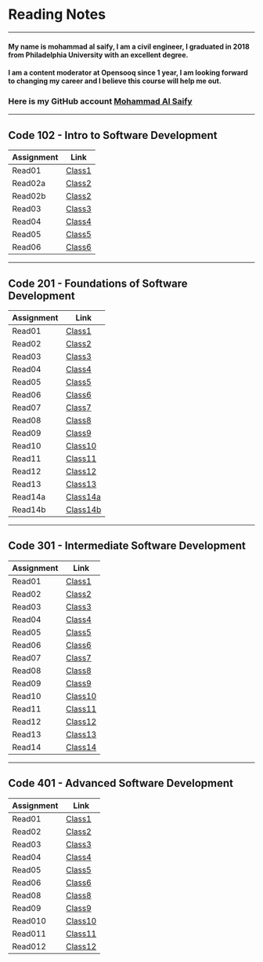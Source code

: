 # Reading Notes
---

#### My name is mohammad al saify, I am a civil engineer, I graduated in 2018 from Philadelphia University with an excellent degree.
#### I am a content moderator at Opensooq since 1 year, I am looking forward to changing my career and I believe this course will help me out.
### Here is my GitHub account [Mohammad Al Saify](https://github.com/saify96)

---
## Code 102 - Intro to Software Development

Assignment | Link
------------ | -------------
Read01 | [Class1](102/read01.md)
Read02a | [Class2](102/read02a.md)
Read02b | [Class2](102/read02b.md)
Read03  | [Class3](102/read03.md)
Read04  | [Class4](102/read04.md)
Read05  | [Class5](102/read05.md)
Read06  | [Class6](102/sread06.md)

---

## Code 201 - Foundations of Software Development

Assignment | Link
-------------- | ---------------
Read01 | [Class1](201/class01.md)
Read02 | [Class2](201/class02.md)
Read03|  [Class3](201/class03.md)
Read04  | [Class4](201/class04.md)
Read05  | [Class5](201/read05.md)
Read06 | [Class6](201/class06.md)
Read07 | [Class7](201/class07.md)
Read08 | [Class8](201/class08.md)
Read09 |[Class9](201/class09.md)
Read10 | [Class10](201/class10.md)
Read11 | [Class11](201/class11.md)
Read12 | [Class12](201/class12.md)
Read13 | [Class13](201/class13.md)
Read14a | [Class14a](201/class14a.md)
Read14b | [Class14b](201/class14b.md)

---

## Code 301 - Intermediate Software Development

Assignment | Link
-------------- | ---------------
Read01 | [Class1](301/class01.md)
Read02 | [Class2](301/class02.md)
Read03 | [Class3](301/class03.md)
Read04 | [Class4](301/class04.md)
Read05 | [Class5](301/class05.md)
Read06 | [Class6](301/class06.md)
Read07 | [Class7](301/class07.md)
Read08 | [Class8](301/class08.md)
Read09 | [Class9](301/class09.md)
Read10 | [Class10](301/class10.md)
Read11 | [Class11](301/class11.md)
Read12 | [Class12](301/class12.md)
Read13 | [Class13](301/class13.md)
Read14 | [Class14](301/class14.md)

---

## Code 401 - Advanced Software Development

Assignment | Link
-------------- | ---------------
Read01 | [Class1](401/class01.md)
Read02 | [Class2](401/class02.md)
Read03 | [Class3](401/class03.md)
Read04 | [Class4](401/class04.md)
Read05 | [Class5](401/class05.md)
Read06 | [Class6](401/class06.md)
Read08 | [Class8](401/class08.md)
Read09 | [Class9](401/class09.md)
Read010 | [Class10](401/class10.md)
Read011 | [Class11](401/class11.md)
Read012 | [Class12](401/class12.md)




